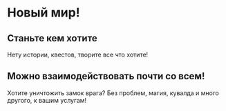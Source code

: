 # Новый мир!
## Станьте кем хотите
Нету истории, квестов, творите все что хотите!
## Можно взаимодействовать почти со всем!
Хотите уничтожить замок врага?
Без проблем, магия, кувалда и много другого, к вашим услугам!